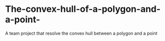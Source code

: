 # The-convex-hull-of-a-polygon-and-a-point-

A team project that resolve the convex hull between a polygon and a point
